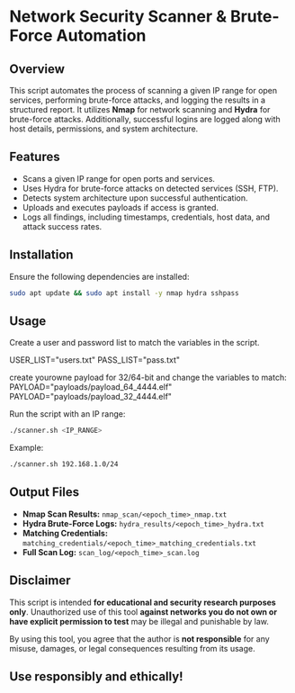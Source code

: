 # Network Security Scanner & Brute-Force Automation

## Overview

This script automates the process of scanning a given IP range for open services, performing brute-force attacks, 
and logging the results in a structured report. It utilizes **Nmap** for network scanning and **Hydra** for brute-force attacks. 
Additionally, successful logins are logged along with host details, permissions, and system architecture.

## Features

- Scans a given IP range for open ports and services.
- Uses Hydra for brute-force attacks on detected services (SSH, FTP).
- Detects system architecture upon successful authentication.
- Uploads and executes payloads if access is granted.
- Logs all findings, including timestamps, credentials, host data, and attack success rates.

## Installation

Ensure the following dependencies are installed:

```bash
sudo apt update && sudo apt install -y nmap hydra sshpass
```

## Usage
Create a user and password list to match the variables in the script.

USER_LIST="users.txt"
PASS_LIST="pass.txt"

create yourowne payload for 32/64-bit and change the variables to match:
PAYLOAD="payloads/payload_64_4444.elf"
PAYLOAD="payloads/payload_32_4444.elf" 

Run the script with an IP range:

```bash
./scanner.sh <IP_RANGE>

```

Example:

```bash
./scanner.sh 192.168.1.0/24
```

## Output Files

- **Nmap Scan Results:** `nmap_scan/<epoch_time>_nmap.txt`
- **Hydra Brute-Force Logs:** `hydra_results/<epoch_time>_hydra.txt`
- **Matching Credentials:** `matching_credentials/<epoch_time>_matching_credentials.txt`
- **Full Scan Log:** `scan_log/<epoch_time>_scan.log`

## Disclaimer

This script is intended **for educational and security research purposes only**. 
Unauthorized use of this tool **against networks you do not own or have explicit permission to test** may be illegal and punishable by law.

By using this tool, you agree that the author is **not responsible** for any misuse, damages, or legal consequences resulting from its usage.


## **Use responsibly and ethically!**

